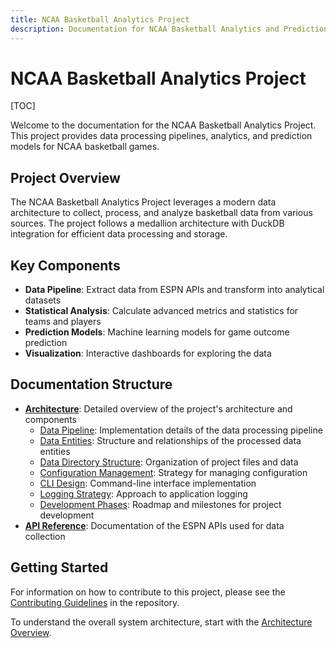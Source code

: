 ```yaml
---
title: NCAA Basketball Analytics Project
description: Documentation for NCAA Basketball Analytics and Prediction Project
---
```


# NCAA Basketball Analytics Project

[TOC]

Welcome to the documentation for the NCAA Basketball Analytics Project. This project provides data processing pipelines, analytics, and prediction models for NCAA basketball games.

## Project Overview

The NCAA Basketball Analytics Project leverages a modern data architecture to collect, process, and analyze basketball data from various sources. The project follows a medallion architecture with DuckDB integration for efficient data processing and storage.

## Key Components

- **Data Pipeline**: Extract data from ESPN APIs and transform into analytical datasets
- **Statistical Analysis**: Calculate advanced metrics and statistics for teams and players
- **Prediction Models**: Machine learning models for game outcome prediction
- **Visualization**: Interactive dashboards for exploring the data

## Documentation Structure

- [**Architecture**](architecture/index.md): Detailed overview of the project's architecture and components
  - [Data Pipeline](architecture/data-pipeline.md): Implementation details of the data processing pipeline
  - [Data Entities](architecture/data-entities.md): Structure and relationships of the processed data entities
  - [Data Directory Structure](architecture/data-directory-structure.md): Organization of project files and data
  - [Configuration Management](architecture/configuration-management.md): Strategy for managing configuration
  - [CLI Design](architecture/cli-design.md): Command-line interface implementation
  - [Logging Strategy](architecture/logging-strategy.md): Approach to application logging
  - [Development Phases](architecture/development-phases.md): Roadmap and milestones for project development
- [**API Reference**](espn-api-reference.md): Documentation of the ESPN APIs used for data collection

## Getting Started

For information on how to contribute to this project, please see the [Contributing Guidelines](../CONTRIBUTING.md) in the repository.

To understand the overall system architecture, start with the [Architecture Overview](architecture/index.md).
